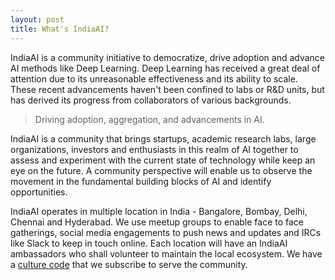 ```yaml
---
layout: post
title: What's IndiaAI?
---
```


IndiaAI is a community initiative to democratize, drive adoption and advance AI methods like Deep Learning. Deep Learning has received a great deal of attention due to its unreasonable effectiveness and its ability to scale. These recent advancements haven't been confined to labs or R&D units, but has derived its progress from collaborators of various backgrounds.

> Driving adoption, aggregation, and advancements in AI.

IndiaAI is a community that brings startups, academic research labs, large organizations, investors and enthusiasts in this realm of AI together to assess and experiment with the current state of technology while keep an eye on the future. A community perspective will enable us to observe the movement in the fundamental building blocks of AI and identify opportunities.

IndiaAI operates in multiple location in India - Bangalore, Bombay, Delhi, Chennai and Hyderabad. We use meetup groups to enable face to face gatherings, social media engagements to push news and updates and IRCs like Slack to keep in touch online. Each location will have an IndiaAI ambassadors who shall volunteer to maintain the local ecosystem. We have a [culture code](/about/) that we subscribe to serve the community.

<!-- static site generator, an open-source tool for creating simple yet powerful websites of all shapes and sizes. From [the project's readme](https://github.com/mojombo/jekyll/blob/master/README.markdown):

  > Jekyll is a simple, blog aware, static site generator. It takes a template directory [...] and spits out a complete, static website suitable for serving with Apache or your favorite web server. This is also the engine behind GitHub Pages, which you can use to host your project’s page or blog right here from GitHub.

It's an immensely useful tool and one we encourage you to use here with Hyde.

Find out more by [visiting the project on GitHub](https://github.com/mojombo/jekyll). -->